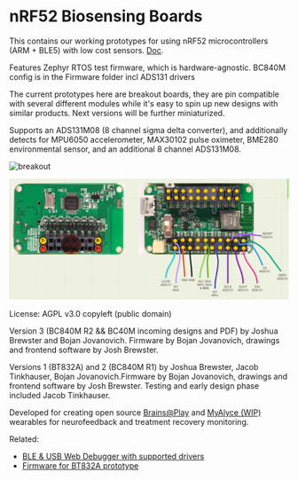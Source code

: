# nRF52 Biosensing Boards

This contains our working prototypes for using nRF52 microcontrollers (ARM + BLE5) with low cost sensors. [Doc](https://docs.google.com/document/d/1gOrWiBDynYziCYDMF4r1Rw85PXo9JbuBrYJEEkW2U-c/edit?usp=sharing). 

Features Zephyr RTOS test firmware, which is hardware-agnostic. BC840M config is in the Firmware folder incl ADS131 drivers

The current prototypes here are breakout boards, they are pin compatible with several different modules while it's easy to spin up new designs with similar products. Next versions will be further miniaturized.

Supports an ADS131M08 (8 channel sigma delta converter), and additionally detects for MPU6050 accelerometer, MAX30102 pulse oximeter, BME280 environmental sensor, and an additional 8 channel ADS131M08. 

![breakout](Capture.PNG)

![supported](supported.png)

License: AGPL v3.0 copyleft (public domain)

Version 3 (BC840M R2 && BC40M incoming designs and PDF) by Joshua Brewster and Bojan Jovanovich. Firmware by Bojan Jovanovich, drawings and frontend software by Josh Brewster.

Versions 1 (BT832A) and 2 (BC840M R1) by Joshua Brewster, Jacob Tinkhauser, Bojan Jovanovich.Firmware by Bojan Jovanovich, drawings and frontend software by Josh Brewster. Testing and early design phase included Jacob Tinkhauser. 

Developed for creating open source [Brains@Play](https://brainsatplay.com) and [MyAlyce (WIP)](https://github.com/myalyce/myalyce) wearables for neurofeedback and treatment recovery monitoring.

Related:
- [BLE & USB Web Debugger with supported drivers](https://github.com/joshbrew/device_debugger)
- [Firmware for BT832A prototype](https://github.com/joshbrew/BT832_Zephyr)